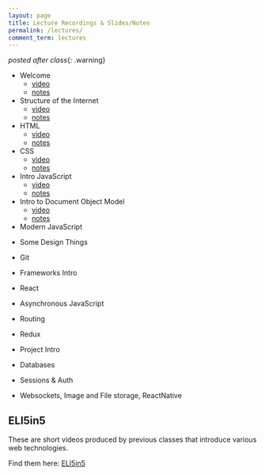 ```yaml
---
layout: page
title: Lecture Recordings & Slides/Notes
permalink: /lectures/
comment_term: lectures
---
```

*posted after class*{: .warning}

* Welcome
  * [video](https://dartmouth.hosted.panopto.com/Panopto/Pages/Viewer.aspx?id=b5636c10-8712-4826-8a76-acfa016e4ff6)
  * [notes](00_welcome/)
* Structure of the Internet
  * [video](https://dartmouth.hosted.panopto.com/Panopto/Pages/Viewer.aspx?id=9354679d-b18c-419e-9c22-acfe000c7ff3)
  * [notes](01_interwebs/)
* HTML
  * [video](https://dartmouth.hosted.panopto.com/Panopto/Pages/Viewer.aspx?id=87374a71-d945-4c80-89a2-acfc01767237)
  * [notes](02_html/)
* CSS
  * [video](https://dartmouth.hosted.panopto.com/Panopto/Pages/Viewer.aspx?id=6fdc0ae8-ac00-4d9a-8898-acff010033e8)
  * [notes](03_css/)
* Intro JavaScript
  * [video](https://dartmouth.hosted.panopto.com/Panopto/Pages/Viewer.aspx?id=480d3114-eec6-4eaf-be65-ad02000323f3)
  * [notes](04_js1)
* Intro to Document Object Model
  * [video](https://dartmouth.hosted.panopto.com/Panopto/Pages/Viewer.aspx?id=9aeb2899-ac30-40cb-88b2-ad0400bab7ba)
  * [notes](04_dom)
* Modern JavaScript
<!-- * [JS P2](05_js2) -->
* Some Design Things
<!-- * [Some Design Things](03_design/) -->
* Git
<!-- * [Git](02_git/) -->
* Frameworks Intro
<!-- * [Frameworks Intro](06_react1) -->
* React
<!-- * [React](07_react2) -->
<!-- * HUH 4/22 Project Intro -->
<!-- * HUH [4/24 Projects](07_project_intro) -->
* Asynchronous JavaScript
<!-- * [Asynch JS](08_asynch_js) -->
* Routing
<!-- * [Routing](09_routing) -->
* Redux
<!-- * [Redux](10_redux) -->
* Project Intro
<!-- * [Projects Intro](../assignments/project/#1) -->
<!-- * Teams -->
<!-- * 5/05 Teams -->
<!-- * [5/05 Teams](12_teams-intro) -->
* Databases
<!-- * [Databases](12_intro_to_databases) -->
<!-- * 5/5 Pitches -->
<!-- * [5/5 Pitches](11_pitches) -->
* Sessions & Auth
<!-- * [Sessions & Auth](13_sessions_auth) -->
<!-- * [5/7 Teams](13_teams) -->
* Websockets, Image and File storage, ReactNative
<!-- * [Websockets, Image and File storage, ReactNative](15_ec_shorts) -->
<!-- * 5/14 In Class TeamWork Time -->
<!-- * 5/19 In Class TeamWork Time -->
<!-- * 5/19 In Class TeamWork Time -->
<!-- * 5/21 Mockup Sharing -->
<!-- * 5/26 In Class TeamWork Time -->
<!-- * 5/28 In Class TeamWork Time -->
<!-- * 6/02 Wrapup -->
<!-- * [6/02 Wrapup](16_wrapup) -->
<!-- * 6/09 TBD Final Demo Session -->


## ELI5in5

These are short videos produced by previous classes that introduce various web technologies.

Find them here:  [ELI5in5](../eli5in5)
